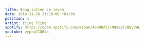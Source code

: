 ```yaml
---
title: Bang zullen ze leven
date: 2016-11-26 21:19:00 +01:00
position: 1
artist: Tjing Tjing
spotify: https://open.spotify.com/album/4oHH0A3jsN8a9yl1QUy3WL
youtube: vypew71QR4s
---
```


